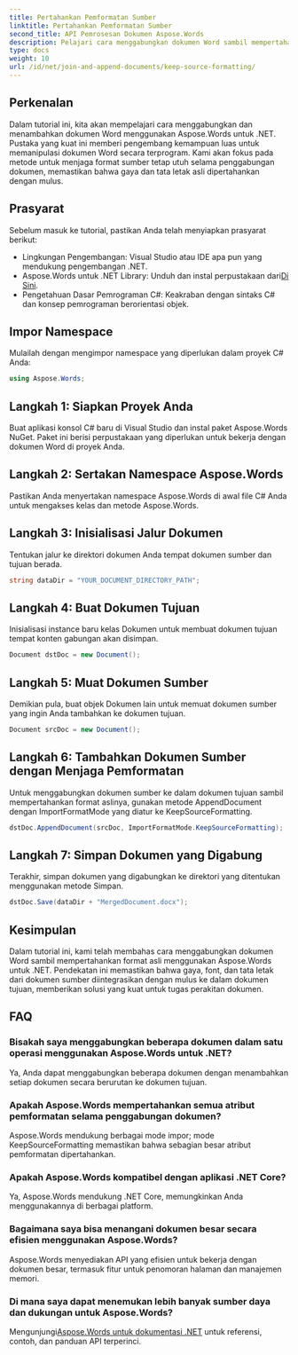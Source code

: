 ```yaml
---
title: Pertahankan Pemformatan Sumber
linktitle: Pertahankan Pemformatan Sumber
second_title: API Pemrosesan Dokumen Aspose.Words
description: Pelajari cara menggabungkan dokumen Word sambil mempertahankan pemformatan menggunakan Aspose.Words untuk .NET. Ideal untuk pengembang yang ingin mengotomatiskan tugas perakitan dokumen.
type: docs
weight: 10
url: /id/net/join-and-append-documents/keep-source-formatting/
---
```

## Perkenalan

Dalam tutorial ini, kita akan mempelajari cara menggabungkan dan menambahkan dokumen Word menggunakan Aspose.Words untuk .NET. Pustaka yang kuat ini memberi pengembang kemampuan luas untuk memanipulasi dokumen Word secara terprogram. Kami akan fokus pada metode untuk menjaga format sumber tetap utuh selama penggabungan dokumen, memastikan bahwa gaya dan tata letak asli dipertahankan dengan mulus.

## Prasyarat

Sebelum masuk ke tutorial, pastikan Anda telah menyiapkan prasyarat berikut:

- Lingkungan Pengembangan: Visual Studio atau IDE apa pun yang mendukung pengembangan .NET.
-  Aspose.Words untuk .NET Library: Unduh dan instal perpustakaan dari[Di Sini](https://releases.aspose.com/words/net/).
- Pengetahuan Dasar Pemrograman C#: Keakraban dengan sintaks C# dan konsep pemrograman berorientasi objek.

## Impor Namespace

Mulailah dengan mengimpor namespace yang diperlukan dalam proyek C# Anda:

```csharp
using Aspose.Words;
```

## Langkah 1: Siapkan Proyek Anda

Buat aplikasi konsol C# baru di Visual Studio dan instal paket Aspose.Words NuGet. Paket ini berisi perpustakaan yang diperlukan untuk bekerja dengan dokumen Word di proyek Anda.

## Langkah 2: Sertakan Namespace Aspose.Words

Pastikan Anda menyertakan namespace Aspose.Words di awal file C# Anda untuk mengakses kelas dan metode Aspose.Words.

## Langkah 3: Inisialisasi Jalur Dokumen

Tentukan jalur ke direktori dokumen Anda tempat dokumen sumber dan tujuan berada.

```csharp
string dataDir = "YOUR_DOCUMENT_DIRECTORY_PATH";
```

## Langkah 4: Buat Dokumen Tujuan

Inisialisasi instance baru kelas Dokumen untuk membuat dokumen tujuan tempat konten gabungan akan disimpan.

```csharp
Document dstDoc = new Document();
```

## Langkah 5: Muat Dokumen Sumber

Demikian pula, buat objek Dokumen lain untuk memuat dokumen sumber yang ingin Anda tambahkan ke dokumen tujuan.

```csharp
Document srcDoc = new Document();
```

## Langkah 6: Tambahkan Dokumen Sumber dengan Menjaga Pemformatan

Untuk menggabungkan dokumen sumber ke dalam dokumen tujuan sambil mempertahankan format aslinya, gunakan metode AppendDocument dengan ImportFormatMode yang diatur ke KeepSourceFormatting.

```csharp
dstDoc.AppendDocument(srcDoc, ImportFormatMode.KeepSourceFormatting);
```

## Langkah 7: Simpan Dokumen yang Digabung

Terakhir, simpan dokumen yang digabungkan ke direktori yang ditentukan menggunakan metode Simpan.

```csharp
dstDoc.Save(dataDir + "MergedDocument.docx");
```

## Kesimpulan

Dalam tutorial ini, kami telah membahas cara menggabungkan dokumen Word sambil mempertahankan format asli menggunakan Aspose.Words untuk .NET. Pendekatan ini memastikan bahwa gaya, font, dan tata letak dari dokumen sumber diintegrasikan dengan mulus ke dalam dokumen tujuan, memberikan solusi yang kuat untuk tugas perakitan dokumen.

## FAQ

### Bisakah saya menggabungkan beberapa dokumen dalam satu operasi menggunakan Aspose.Words untuk .NET?
Ya, Anda dapat menggabungkan beberapa dokumen dengan menambahkan setiap dokumen secara berurutan ke dokumen tujuan.

### Apakah Aspose.Words mempertahankan semua atribut pemformatan selama penggabungan dokumen?
Aspose.Words mendukung berbagai mode impor; mode KeepSourceFormatting memastikan bahwa sebagian besar atribut pemformatan dipertahankan.

### Apakah Aspose.Words kompatibel dengan aplikasi .NET Core?
Ya, Aspose.Words mendukung .NET Core, memungkinkan Anda menggunakannya di berbagai platform.

### Bagaimana saya bisa menangani dokumen besar secara efisien menggunakan Aspose.Words?
Aspose.Words menyediakan API yang efisien untuk bekerja dengan dokumen besar, termasuk fitur untuk penomoran halaman dan manajemen memori.

### Di mana saya dapat menemukan lebih banyak sumber daya dan dukungan untuk Aspose.Words?
 Mengunjungi[Aspose.Words untuk dokumentasi .NET](https://reference.aspose.com/words/net/) untuk referensi, contoh, dan panduan API terperinci.